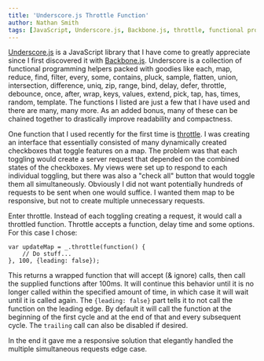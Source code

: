 ```yaml
---
title: 'Underscore.js Throttle Function'
author: Nathan Smith
tags: [JavaScript, Underscore.js, Backbone.js, throttle, functional programming]
---
```


[Underscore.js](http://underscorejs.org/) is a JavaScript library that I have come to greatly appreciate since I first discovered it with [Backbone.js](http://backbonejs.org/).  Underscore is a collection of functional programming helpers packed with goodies like each, map, reduce, find, filter, every, some, contains, pluck, sample, flatten, union, intersection, difference, uniq, zip, range, bind, delay, defer, throttle, debounce, once, after, wrap, keys, values, extend, pick, tap, has, times, random, template.  The functions I listed are just a few that I have used and there are many, many more.  As an added bonus, many of these can be chained together to drastically improve readability and compactness.

One function that I used recently for the first time is [throttle](http://underscorejs.org/#throttle).  I was creating an interface that essentially consisted of many dynamically created checkboxes that toggle features on a map.  The problem was that each toggling would create a server request that depended on the combined states of the checkboxes.  My views were set up to respond to each individual toggling, but there was also a "check all" button that would toggle them all simultaneously.  Obviously I did not want potentially hundreds of requests to be sent when one would suffice.  I wanted them map to be responsive, but not to create multiple unnecessary requests.

Enter throttle.  Instead of each toggling creating a request, it would call a throttled function.  Throttle accepts a function, delay time and some options.  For this case I chose:

~~~~ {.javascript}
var updateMap = _.throttle(function() {
    // Do stuff...
}, 100, {leading: false});
~~~~

This returns a wrapped function that will accept (& ignore) calls, then call the supplied functions after 100ms.  It will continue this behavior until it is no longer called within the specified amount of time, in which case it will wait until it is called again.  The ``{leading: false}`` part tells it to not call the function on the leading edge.  By default it will call the function at the beginning of the first cycle and at the end of that and every subsequent cycle.  The ``trailing`` call can also be disabled if desired.

In the end it gave me a responsive solution that elegantly handled the multiple simultaneous requests edge case.













